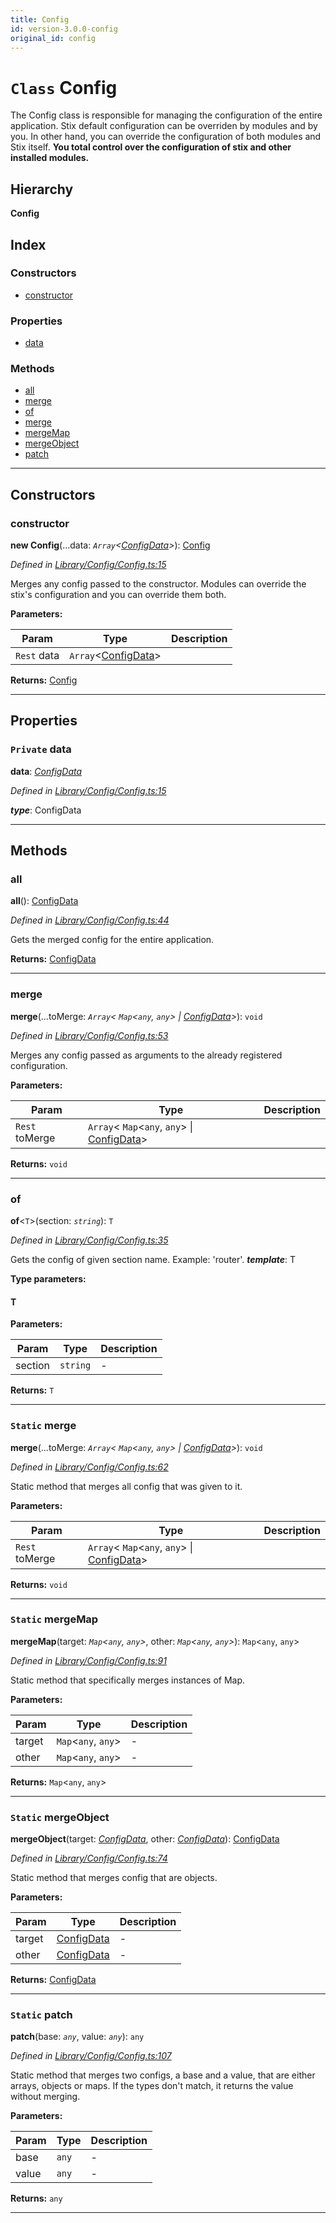 ```yaml
---
title: Config
id: version-3.0.0-config
original_id: config
---
```


# `Class` Config

The Config class is responsible for managing the configuration of the entire application. Stix default configuration can be overriden by modules and by you. In other hand, you can override the configuration of both modules and Stix itself. **You total control over the configuration of stix and other installed modules.**

## Hierarchy

**Config**

## Index

### Constructors

* [constructor](config#constructor)

### Properties

* [data](config#data)

### Methods

* [all](config#all)
* [merge](config#merge)
* [of](config#of)
* [merge](config#merge-1)
* [mergeMap](config#mergemap)
* [mergeObject](config#mergeobject)
* [patch](config#patch)

---

## Constructors

<a id="constructor"></a>

###  constructor

**new Config**(...data: *`Array`<[ConfigData](../interfaces/configdata)>*): [Config](config)

*Defined in [Library/Config/Config.ts:15](https://github.com/Rawphs/stix/blob/f097835/src/Library/Config/Config.ts#L15)*

Merges any config passed to the constructor. Modules can override the stix's configuration and you can override them both.

**Parameters:**

| Param | Type | Description |
| ------ | ------ | ------ |
| `Rest` data | `Array`<[ConfigData](../interfaces/configdata)> |   |

**Returns:** [Config](config)

___

## Properties

<a id="data"></a>

### `Private` data

**data**: *[ConfigData](../interfaces/configdata)*

*Defined in [Library/Config/Config.ts:15](https://github.com/Rawphs/stix/blob/f097835/src/Library/Config/Config.ts#L15)*

*__type__*: ConfigData

___

## Methods

<a id="all"></a>

###  all

**all**(): [ConfigData](../interfaces/configdata)

*Defined in [Library/Config/Config.ts:44](https://github.com/Rawphs/stix/blob/f097835/src/Library/Config/Config.ts#L44)*

Gets the merged config for the entire application.

**Returns:** [ConfigData](../interfaces/configdata)

___
<a id="merge"></a>

###  merge

**merge**(...toMerge: *`Array`< `Map`<`any`, `any`> &#124; [ConfigData](../interfaces/configdata)>*): `void`

*Defined in [Library/Config/Config.ts:53](https://github.com/Rawphs/stix/blob/f097835/src/Library/Config/Config.ts#L53)*

Merges any config passed as arguments to the already registered configuration.

**Parameters:**

| Param | Type | Description |
| ------ | ------ | ------ |
| `Rest` toMerge | `Array`< `Map`<`any`, `any`> &#124; [ConfigData](../interfaces/configdata)> |   |

**Returns:** `void`

___
<a id="of"></a>

###  of

**of**<`T`>(section: *`string`*): `T`

*Defined in [Library/Config/Config.ts:35](https://github.com/Rawphs/stix/blob/f097835/src/Library/Config/Config.ts#L35)*

Gets the config of given section name. Example: 'router'.
*__template__*: T

**Type parameters:**

#### T 
**Parameters:**

| Param | Type | Description |
| ------ | ------ | ------ |
| section | `string` |  - |

**Returns:** `T`

___
<a id="merge-1"></a>

### `Static` merge

**merge**(...toMerge: *`Array`< `Map`<`any`, `any`> &#124; [ConfigData](../interfaces/configdata)>*): `void`

*Defined in [Library/Config/Config.ts:62](https://github.com/Rawphs/stix/blob/f097835/src/Library/Config/Config.ts#L62)*

Static method that merges all config that was given to it.

**Parameters:**

| Param | Type | Description |
| ------ | ------ | ------ |
| `Rest` toMerge | `Array`< `Map`<`any`, `any`> &#124; [ConfigData](../interfaces/configdata)> |   |

**Returns:** `void`

___
<a id="mergemap"></a>

### `Static` mergeMap

**mergeMap**(target: *`Map`<`any`, `any`>*, other: *`Map`<`any`, `any`>*): `Map`<`any`, `any`>

*Defined in [Library/Config/Config.ts:91](https://github.com/Rawphs/stix/blob/f097835/src/Library/Config/Config.ts#L91)*

Static method that specifically merges instances of Map.

**Parameters:**

| Param | Type | Description |
| ------ | ------ | ------ |
| target | `Map`<`any`, `any`> |  - |
| other | `Map`<`any`, `any`> |  - |

**Returns:** `Map`<`any`, `any`>

___
<a id="mergeobject"></a>

### `Static` mergeObject

**mergeObject**(target: *[ConfigData](../interfaces/configdata)*, other: *[ConfigData](../interfaces/configdata)*): [ConfigData](../interfaces/configdata)

*Defined in [Library/Config/Config.ts:74](https://github.com/Rawphs/stix/blob/f097835/src/Library/Config/Config.ts#L74)*

Static method that merges config that are objects.

**Parameters:**

| Param | Type | Description |
| ------ | ------ | ------ |
| target | [ConfigData](../interfaces/configdata) |  - |
| other | [ConfigData](../interfaces/configdata) |  - |

**Returns:** [ConfigData](../interfaces/configdata)

___
<a id="patch"></a>

### `Static` patch

**patch**(base: *`any`*, value: *`any`*): `any`

*Defined in [Library/Config/Config.ts:107](https://github.com/Rawphs/stix/blob/f097835/src/Library/Config/Config.ts#L107)*

Static method that merges two configs, a base and a value, that are either arrays, objects or maps. If the types don't match, it returns the value without merging.

**Parameters:**

| Param | Type | Description |
| ------ | ------ | ------ |
| base | `any` |  - |
| value | `any` |  - |

**Returns:** `any`

___

